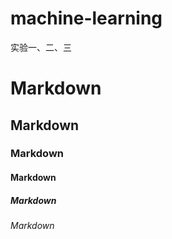 # machine-learning
实验一、二、三
# Markdown
## Markdown
### Markdown
#### Markdown
##### Markdown
###### Markdown
